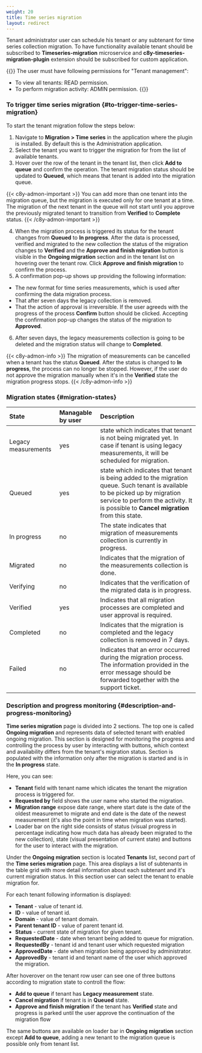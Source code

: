 ```yaml
---
weight: 20
title: Time series migration
layout: redirect
---
```


Tenant administrator user can schedule his tenant or any subtenant for time series collection migration. To have functionality available tenant should be subscribed to **Timeseries-migration** microservice and **c8y-timeseries-migration-plugin** extension should be subscribed for custom application. 

{{<c8y-admon-req>}}
The user must have following permissions for "Tenant management":
* To view all tenants: READ permission.
* To perform migration activity: ADMIN permission.
{{</c8y-admon-req>}}

### To trigger time series migration {#to-trigger-time-series-migration}

To start the tenant migration follow the steps below:

1. Navigate to **Migration > Time series** in the application where the plugin is installed. By default this is the Administration application.
2. Select the tenant you want to trigger the migration for from the list of available tenants.
3. Hover over the row of the tenant in the tenant list, then click **Add to queue** and confirm the operation. The tenant migration status should be updated to **Queued**, which means that tenant is added into the migration queue.

{{< c8y-admon-important >}}
You can add more than one tenant into the migration queue, but the migration is executed only for one tenant at a time. The migration of the next tenant in the queue will not start until you approve the previously migrated tenant to transition from **Verified** to **Complete** status.
{{< /c8y-admon-important >}}

4. When the migration process is triggered its status for the tenant changes from **Queued** to **In progress**.
After the data is processed, verified and migrated to the new collection the status of the migration changes to **Verified** and the **Approve and finish migration** button is visible in the **Ongoing migration** section and in the tenant list on hovering over the tenant row. Click **Approve and finish migration** to confirm the process.
5. A confirmation pop-up shows up providing the following information:
* The new format for time series measurements, which is used after confirming the data migration process.
* That after seven days the legacy collection is removed.
* That the action of approval is irreversible. 
If the user agreeds with the progress of the process **Confirm** button should be clicked.
Accepting the confirmation pop-up changes the status of the migration to **Approved**.
6. After seven days, the legacy measurements collection is going to be deleted and the migration status will change to **Completed**.

{{< c8y-admon-info >}}
The migration of measurements can be cancelled when a tenant has the status **Queued**. After the status is changed to **In progress**, the process can no longer be stopped. However, if the user do not approve the migration manually when it's in the **Verified** state the migration progress stops.
{{< /c8y-admon-info >}}

### Migration states {#migration-states}
|State|Managable by user|Description|
|:-----|:-----|:------|
|Legacy measurements|yes|state which indicates that tenant is not being migrated yet. In case if tenant is using legacy measurements, it will be scheduled for migration.|
|Queued|yes|state which indicates that tenant is being added to the migration queue. Such tenant is available to be picked up by migration service to perform the activity. It is possible to **Cancel migration** from this state.|
|In progress|no| The state indicates that migration of measurements collection is currently in progress.|
|Migrated|no| Indicates that the migration of the measurements collection is done.|
|Verifying|no| Indicates that the verification of the migrated data is in progress.|
|Verified|yes| Indicates that all migration processes are completed and user approval is required.|
|Completed|no|Indicates that the migration is completed and the legacy collection is removed in 7 days.|
|Failed|no| Indicates that an error occurred during the migration process. The information provided in the error message should be forwarded together with the support ticket.|

### Description and progress monitoring {#description-and-progress-monitoring}

**Time series migration** page is divided into 2 sections.
The top one is called **Ongoing migration** and represents data of selected tenant with enabled ongoing migration. This section is designed for monitoring the progress and controlling the process by user by interacting with buttons, which context and availability differs from the tenant's migration status. Section is populated with the information only after the migration is started and is in the **In progress** state.

Here, you can see: 
* **Tenant** field with tenant name which idicates the tenant the migration process is triggered for.
* **Requested by** field shows the user name who started the migration. 
* **Migration range** expose date range, where start date is the date of the oldest measuremet to migrate and end date is the date of the newest measurement (it's also the point in time when migration was started).
*  Loader bar on the right side consists of status (visual progress in percentage indicating how much data has already been migrated to the new collection), state (visual presentation of current state) and buttons for the user to interact with the migration.

Under the **Ongoing migration** section is located **Tenants** list, second part of the **Time series migration** page.
This area displays a list of subtenants in the table grid with more detail information about each subtenant and it's current migration status.
In this section user can select the tenant to enable migration for.

For each tenant following information is displayed: 
* **Tenant** - value of tenant id.
* **ID** - value of tenant id. 
* **Domain** - value of tenant domain.
* **Parent tenant ID** - value of parent tenant id. 
* **Status** - current state of migration for given tenant.
* **RequestedDate** - date when tenant being added to queue for migration.
* **RequestedBy** - tenant id and tenant user which requested migration
* **ApprovedDate** - date when migration being approved by administrator.
* **ApprovedBy** - tenant id and tenant name of the user which approved the migration.

After hoverover on the tenant row user can see one of three buttons according to migration state to controll the flow:
* **Add to queue** if tenant has **Legacy measurement** state.
* **Cancel migration** if tenant is in **Queued** state.
* **Approve and finish migration** if the tenant has **Verified** state and progress is parked until the user approve the continuation of the migration flow

The same buttons are available on loader bar in **Ongoing migration** section except **Add to queue**, adding a new tenant to the migration queue is possible only from tenant list. 
